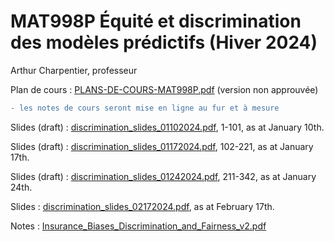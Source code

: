 # MAT998P Équité et discrimination des modèles prédictifs (Hiver 2024)

Arthur Charpentier, professeur

Plan de cours : [PLANS-DE-COURS-MAT998P.pdf](https://freakonometrics.hypotheses.org/files/2024/01/PLANS-DE-COURS-MAT998P.pdf) (version non approuvée)

```diff
- les notes de cours seront mise en ligne au fur et à mesure
```

Slides (draft) : [discrimination_slides_01102024.pdf](https://github.com/freakonometrics/MAT998X/blob/main/docs/discrimination_slides_01102024.pdf), 1-101, as at January 10th.

Slides (draft) : [discrimination_slides_01172024.pdf](https://github.com/freakonometrics/MAT998X/blob/main/docs/discrimination_slides_01172024.pdf), 102-221, as at January 17th.

Slides (draft) : [discrimination_slides_01242024.pdf](http://freakonometrics.free.fr/slides/discrimination_slides_02172024.pdf), 211-342, as at January 24th.

Slides : [discrimination_slides_02172024.pdf](https://github.com/freakonometrics/MAT998X/blob/main/docs/discrimination_slides_02172024.pdf), as at February 17th.

Notes : [Insurance_Biases_Discrimination_and_Fairness_v2.pdf](http://freakonometrics.free.fr/Insurance_Biases_Discrimination_and_Fairness_v2.pdf)

